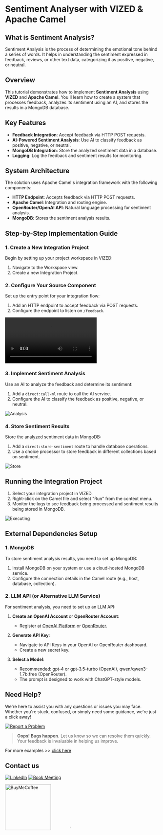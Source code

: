 # Sentiment Analyser with VIZED & Apache Camel

## What is Sentiment Analysis?

Sentiment Analysis is the process of determining the emotional tone behind a series of words. It helps in understanding the sentiment expressed in feedback, reviews, or other text data, categorizing it as positive, negative, or neutral.

## Overview

This tutorial demonstrates how to implement **Sentiment Analysis** using **VIZED** and **Apache Camel**. You'll learn how to create a system that processes feedback, analyzes its sentiment using an AI, and stores the results in a MongoDB database.

## Key Features

- **Feedback Integration**: Accept feedback via HTTP POST requests.
- **AI-Powered Sentiment Analysis**: Use AI to classify feedback as positive, negative, or neutral.
- **MongoDB Integration**: Store the analyzed sentiment data in a database.
- **Logging**: Log the feedback and sentiment results for monitoring.

## System Architecture

The solution uses Apache Camel's integration framework with the following components:
- **HTTP Endpoint**: Accepts feedback via HTTP POST requests.
- **Apache Camel**: Integration and routing engine.
- **OpenRouter/OpenAI API**: Natural language processing for sentiment analysis.
- **MongoDB**: Stores the sentiment analysis results.

## Step-by-Step Implementation Guide

### 1. Create a New Integration Project

Begin by setting up your project workspace in VIZED:

1. Navigate to the Workspace view.
2. Create a new Integration Project.

### 2. Configure Your Source Component

Set up the entry point for your integration flow:

1. Add an HTTP endpoint to accept feedback via POST requests.
2. Configure the endpoint to listen on `/feedback`.

![Source](https://raw.githubusercontent.com/vized-io/vized-studio-releases/refs/heads/examples/examples/AI-Agents/SentimentAnalyser/assets/analysis.mp4)

### 3. Implement Sentiment Analysis

Use an AI to analyze the feedback and determine its sentiment:

1. Add a `direct:call-ml` route to call the AI service.
2. Configure the AI to classify the feedback as positive, negative, or neutral.

![Analysis](./assets/analysis.gif)

### 4. Store Sentiment Results

Store the analyzed sentiment data in MongoDB:

1. Add a `direct:store-sentiment` route to handle database operations.
2. Use a choice processor to store feedback in different collections based on sentiment.

![Store](./assets/store.gif)

## Running the Integration Project

1. Select your integration project in VIZED.
2. Right-click on the Camel file and select "Run" from the context menu.
3. Monitor the logs to see feedback being processed and sentiment results being stored in MongoDB.

![Executing](./assets/Executing.gif)

## External Dependencies Setup

### 1. MongoDB

To store sentiment analysis results, you need to set up MongoDB:

1. Install MongoDB on your system or use a cloud-hosted MongoDB service.
2. Configure the connection details in the Camel route (e.g., host, database, collection).

### 2. LLM API (or Alternative LLM Service)

For sentiment analysis, you need to set up an LLM API:

1. **Create an OpenAI Account** or **OpenRouter Account**:
   - Register at [OpenAI Platform](https://platform.openai.com/signup) or [OpenRouter](https://openrouter.ai/signup).

2. **Generate API Key**:
   - Navigate to API Keys in your OpenAI or OpenRouter dashboard.
   - Create a new secret key.

3. **Select a Model**:
   - Recommended: gpt-4 or gpt-3.5-turbo (OpenAI), qwen/qwen3-1.7b:free (OpenRouter).
   - The prompt is designed to work with ChatGPT-style models.

## Need Help?

We're here to assist you with any questions or issues you may face. Whether you're stuck, confused, or simply need some guidance, we're just a click away!

[![Report a Problem](https://img.shields.io/badge/Report%20a%20Problem-darkred?logo=openbugbounty)](https://github.com/vized-io/artifacts/issues/new/choose)

> **Oops! Bugs happen.** Let us know so we can resolve them quickly. Your feedback is invaluable in helping us improve.

For more examples >> [click here](/examples/README.md)

## Contact us

[![LinkedIn](https://img.shields.io/badge/LinkedIn-blue?logo=linkedin)](https://www.linkedin.com/company/vized-io/)
[![Book Meeting](https://img.shields.io/badge/Book%20a%20Meeting-purple?logo=calendar)](https://calendly.com/vidhyasagar-jeevendran/30min)

[<img src="https://github.com/user-attachments/assets/806d0fc0-0a00-4d63-81a3-8f2df15d5528" alt="BuyMeCoffee" width="150"/>](https://buymeacoffee.com/vidhyasagarj)`        `   `